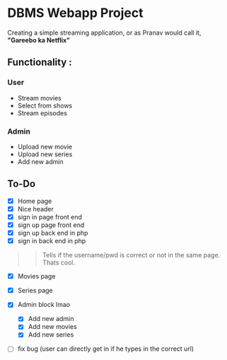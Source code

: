 # DBMS Webapp Project

Creating a simple streaming application, or as Pranav would call it, **"Gareebo ka Netflix"**

## Functionality : 

### User 

* Stream movies
* Select from shows
* Stream episodes

### Admin

* Upload new movie
* Upload new series
* Add new admin

## To-Do

* [x] Home page
* [x] Nice header
* [x] sign in page front end
* [x] sign up page front end
* [x] sign up back end in php
* [x] sign in back end in php 
>> Tells if the username/pwd is correct or not in the same page. Thats cool.

* [x] Movies page
* [x] Series page

* [x] Admin block lmao
    * [x] Add new admin
    * [x] Add new movies
    * [x] Add new series

* [ ] fix bug (user can directly get in if he types in the correct url)
